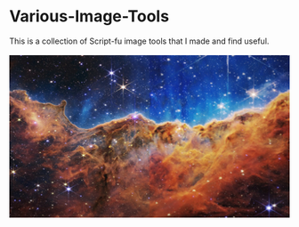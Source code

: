 # Various-Image-Tools
This is a collection of Script-fu image tools that I made and find useful. 
<br />
<br />
![preview](images/paintdemo)
